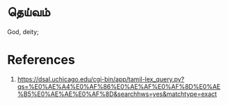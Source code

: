 # தெய்வம்

God, deity;

# References
1. https://dsal.uchicago.edu/cgi-bin/app/tamil-lex_query.py?qs=%E0%AE%A4%E0%AF%86%E0%AE%AF%E0%AF%8D%E0%AE%B5%E0%AE%AE%E0%AF%8D&searchhws=yes&matchtype=exact
